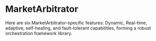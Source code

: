 # MarketArbitrator
Here are six MarketArbitrator-specific features: Dynamic, Real-time, adaptive, self-healing, and fault-tolerant capabilities, forming a robust orchestration framework library.
